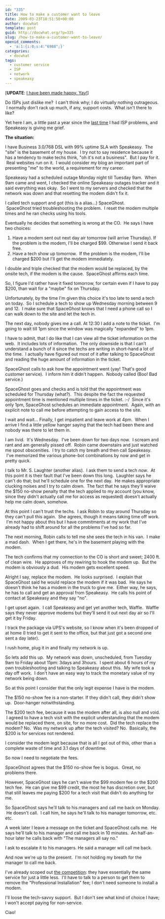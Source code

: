 ```yaml
---
id: "335"
title: How to make a customer want to leave
date: 2009-03-23T18:51:58+00:00
author: docwhat
template: post
guid: http://docwhat.org/?p=335
slug: /how-to-make-a-customer-want-to-leave/
openid_comments:
  - 'a:1:{i:0;s:4:"6988";}'
categories:
  - docwhat
tags:
  - customer service
  - ISP
  - network
  - speakeasy
---
```


[<strong>UPDATE</strong>: <a
href="http://docwhat.org/2009/03/how-speakeasy-made-it-better">I have been
made happy. Yay!</a>]

Do ISPs just dislike me?  I can't think why; I do virtually nothing
outrageous.  I normally don't rack up much, if any, support costs.  What isn't
there to like?

Yet here I am, a little past a year since the
<a href="http://docwhat.org/2008/02/verizon-sucks/">last time</a> I had ISP
problems, and Speakeasy is giving me grief.

<strong>The situation:</strong>

I have Business 3.0/768 DSL with 99% uptime SLA with Speakeasy.  The "site" is
the basement of my house.  I try not to say residence because it has a
tendency to make techs think, "oh it's not a business".  But I pay for it.
 Real websites run on it.  I would consider my blog an important part of
presenting "me" to the world, a requirement for my career.

Speakeasy had a scheduled outage Monday night till Tuesday 9am.  When 9am came
and went, I checked the online Speakeasy outages tracker and it said
everything was okay.  So I went to my servers and checked that the network was
down and that resetting the modem didn't fix it.

I called tech support and got (this is a alias...) SpaceGhost.
 SpaceGhost tried troubleshooting the problem.  I reset the modem multiple
times and he ran checks using his tools.

Eventually he decides that something is wrong at the CO.  He says I have two
choices:

<ol>
	<li>Have a modem sent out next day air tomorrow (will arrive Thursday). If the problem is the modem, I'll be charged $99. Otherwise I send it back free.</li>
	<li>Have a tech show up tomorrow.  If the problem is the modem, I'll be charged $200 but I'll get the modem immediately.</li>
</ol>
I double and triple checked that the modem would be replaced, by the onsite tech, if the modem is the cause.  SpaceGhost affirms each time.

So, I figure I'd rather have it fixed tomorrow, for certain even if I have to
pay $200, than wait for a "maybe" fix on Thursday.

Unfortunately, by the time I'm given this choice it's too late to send a tech
on today.  So I schedule a tech to show up Wednesday morning between 9 and 12.
 I make sure that SpaceGhost knows that I need a phone call so I can walk down
to the site and let the tech in.

The next day, nobody gives me a call. At 12:30 I add a note to the ticket.
 I'm going to wait till 1pm since the window was magically "expanded" to 1pm.

I have to admit, that I do like that I can view all the ticket information on
the web.  It includes lots of information.  The only downside is that I can't
understand a bunch of it since the techs are writing in short-hand a lot of
the time.  I actually have figured out most of it after talking to SpaceGhost
and reading the huge amount of information in the ticket.

SpaceGhost calls to ask how the appointment went (yay! That's good customer
service).  I inform him it didn't happen.  Nobody called (Boo! Bad service.)

SpaceGhost goes and checks and is told that the appointment was scheduled for
Thursday (what?).  This despite the fact the requested appointment time is
mentioned multiple times in the ticket. :-/  Since it's only 1pm, SpaceGhost
schedules an immediate appointment.  Again, with an explicit note to call me
before attempting to gain access to the site.

I wait and wait... Finally, I get impatient and leave work at 4pm.  When I
arrive I find a little yellow hanger saying that the tech had been there and
nobody was there to let them in.

I am livid.  It's Wednesday.  I've been down for two days now.  I scream and
rant and am generally pissed off.  Robin came downstairs and just watched me
spout obscenities.  I try to catch my breath and then call Speakeasy.  I've
memorized the various phone-bot combinations by now and get in pretty quick.

I talk to Mr. S. Laughter (another alias).  I ask them to send a tech
<em>now</em>.  At this point it is their fault that I've been down this long.
 Laughter says he can't do that; but he'll schedule one for the next day.  He
makes appropriate clucking noises and I try to calm down.  The fact that he
says they'll waive the $150 no-show penalty that the tech applied to my
account (you know, since they didn't actually call me for access as requested)
doesn't actually help me calm down, somehow.

At this point I can't trust the techs.  I ask Robin to stay around Thursday so
they can't pull this again.  She agrees, though it means taking time off work.
 I'm not happy about this but I have commitments at my work that I've already
had to shift around for all the problems I've had so far.

The next morning, Robin calls to tell me she sees the tech in his van.  I make
a mad dash.  When I get there, he's in the basement playing with the modem.

The tech confirms that my connection to the CO is short and sweet; 2400 ft. of
clean wire.  He approves of my rewiring to hook the modem up.  But the modem
is obviously a dud.  His modem gets excellent speed.

Alright I say, replace the modem.  He looks surprised.  I explain that
SpaceGhost said he would replace the modem if it was bad.  He says he doesn't
think he has a modem in the truck to give me.  Either way, he says, he has to
call and get an approval from Speakeasy.  He calls his point of contact at
Speakeasy and they say "no".

I get upset again.  I call Speakeasy and get yet another tech, Waffle.  Waffle
says they never approve modems but they'll send it out next day air so I'll
get it by Friday.

I track the package via UPS's website, so I know when it's been dropped of at
home (I tried to get it sent to the office, but that just got a second one
sent a day later).

I rush home, plug it in and finally my network is up.

So lets add this up.  My network was down, unscheduled, from Tuesday 9am to
Friday about 11pm: 3days and 3hours.  I spent about 6 hours of my own
troubleshooting and talking to Speakeasy about this.  My wife took a day off
work.  I don't have an easy way to track the monetary value of my network
being down.

So at this point I consider that the only legit expense I have is the modem.

The $150 no-show fee is a non-starter. If they didn't call, they didn't show
up.  Door-hanger notwithstanding.

The $200 tech fee, because it was the modem after all, is also null and void.
 I agreed to have a tech visit with the explicit understanding that the modem
would be replaced there, on site, for no more cost.  Did the tech replace the
modem? No.  Was my network up after the tech visited? No.  Basically, the $200
is for services not rendered.

I consider the modem legit because that is all I got out of this, other than a
complete waste of time and 3.1 days of downtime.

So now I need to negotiate the fees.

SpaceGhost agrees that the $150 no-show fee is bogus.  Great, no problems
there.

However, SpaceGhost says he can't waive the $99 modem fee or the $200 tech
fee.  He can give me $99 credit, the most he has discretion over, but that
still leaves me paying $200 for a tech visit that didn't do anything for me.

So SpaceGhost says he'll talk to his managers and call me back on Monday.  He
doesn't call.  I call him, he says he'll talk to his manager tomorrow, etc.
etc.

A week later I leave a message on the ticket and SpaceGhost calls me.  He says
he'll talk to his manager and call me back in 10 minutes.  An half-an-hour
later he calls back with "The managers all say no."

I ask to escalate it to his managers. He said a manager will call me back.

And now we're up to the present.  I'm not holding my breath for the manager to
call me back.

I've already scoped out <a href="http://www.covad.com/">the competition</a>:
they have essentially the same service for just a little less.  I'll have to
talk to a person to get them to remove the "Professional Installation" fee; I
don't need someone to install a modem.

I'll loose the tech-savvy support.  But I don't see what kind of choice I
have; I won't accept paying for non-service.

Ciao!
